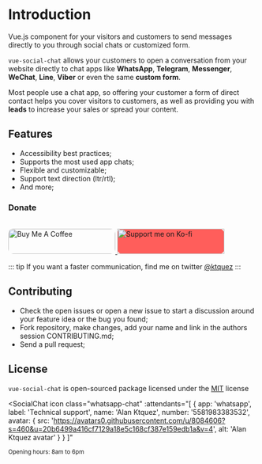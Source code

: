 # Introduction

Vue.js component for your visitors and customers to send messages directly to you through social chats or customized form.

`vue-social-chat` allows your customers to open a conversation from your website directly to chat apps like **WhatsApp**, **Telegram**, **Messenger**, **WeChat**, **Line**, **Viber** or even the same **custom form**.

Most people use a chat app, so offering your customer a form of direct contact helps you cover visitors to customers, as well as providing you with **leads** to increase your sales or spread your content.

## Features

- Accessibility best practices;
- Supports the most used app chats;
- Flexible and customizable;
- Support text direction (ltr/rtl);
- And more;

### Donate

<br> 

<a href="https://www.buymeacoffee.com/ktquez" target="_blank" rel="noopener" aria-label="Buy Me A Coffee">
  <img src="https://cdn.buymeacoffee.com/buttons/lato-black.png" alt="Buy Me A Coffee" style="height: 51px !important;width: 217px !important; border-radius: 10px;" >
</a>

<a href="https://ko-fi.com/O5O31PRAX" target="_blank" rel="noopener" aria-label="Support me on Ko-fi" style="display: inline-block; background-color: #ff5e5b; border-radius: 10px; height: 51px;">
  <img src="https://www.ko-fi.com/img/githubbutton_sm.svg" alt="Support me on Ko-fi" style="height: 51px !important;width: 217px !important;" >
</a>

::: tip
If you want a faster communication, find me on twitter [@ktquez](https://twitter.com/ktquez)
:::


## Contributing

- Check the open issues or open a new issue to start a discussion around your feature idea or the bug you found;
- Fork repository, make changes, add your name and link in the authors session CONTRIBUTING.md;
- Send a pull request;

## License

`vue-social-chat` is open-sourced package licensed under the [MIT](https://github.com/ktquez/vue-social-chat/blob/master/LICENSE) license


<SocialChat
  icon
  class="whatsapp-chat"
  :attendants="[
    {
      app: 'whatsapp',
      label: 'Technical support',
      name: 'Alan Ktquez',
      number: '5581983383532',
      avatar: {
        src: 'https://avatars0.githubusercontent.com/u/8084606?s=460&u=20b6499a416cf7129a18e5c168cf387e159edb1a&v=4',
        alt: 'Alan Ktquez avatar'
      }
    }
  ]"
>
  <template v-slot:header>
    <span>Click one of our representatives below to chat on WhatsApp.</span>
  </template>
  <template v-slot:button>
    <img
      src="https://raw.githubusercontent.com/ktquez/vue-social-chat/master/src/icons/whatsapp.svg"
      alt="icon whatsapp"
      aria-hidden="true"
    >
  </template>
  <small slot="footer">Opening hours: 8am to 6pm</small>
</SocialChat>